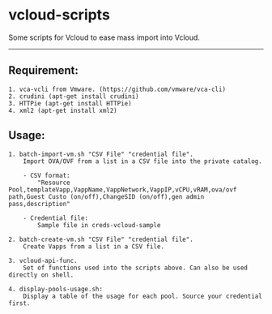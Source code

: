 # vcloud-scripts
Some scripts for Vcloud to ease mass import into Vcloud.

---

## Requirement:

	1. vca-vcli from Vmware. (https://github.com/vmware/vca-cli)
	2. crudini (apt-get install crudini)
	3. HTTPie (apt-get install HTTPie)
	4. xml2 (apt-get install xml2)


## Usage:
	1. batch-import-vm.sh "CSV File" "credential file".
		Import OVA/OVF from a list in a CSV file into the private catalog.
		
		- CSV format:
			"Resource Pool,templateVapp,VappName,VappNetwork,VappIP,vCPU,vRAM,ova/ovf path,Guest Custo (on/off),ChangeSID (on/off),gen admin pass,description"

		- Credential file:
			Sample file in creds-vcloud-sample

	2. batch-create-vm.sh "CSV File" "credential file".
		Create Vapps from a list in a CSV file.

	3. vcloud-api-func.
		Set of functions used into the scripts above. Can also be used directly on shell.
	
	4. display-pools-usage.sh:
		Display a table of the usage for each pool. Source your credential first.